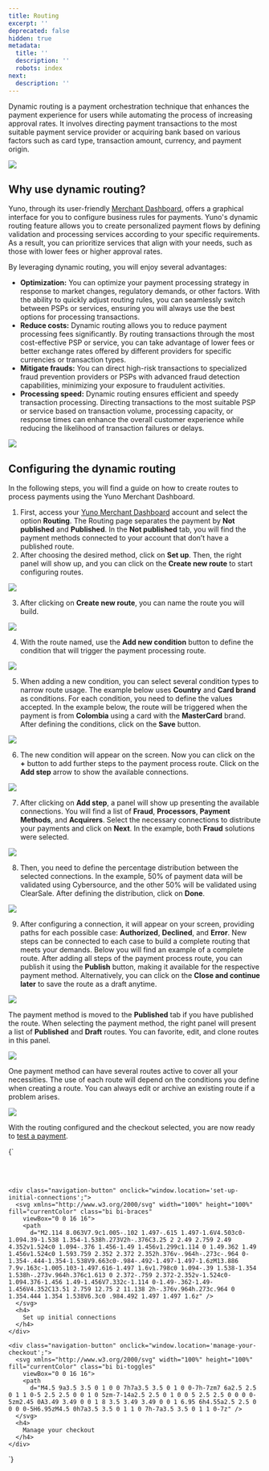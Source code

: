 ```yaml
---
title: Routing
excerpt: ''
deprecated: false
hidden: true
metadata:
  title: ''
  description: ''
  robots: index
next:
  description: ''
---
```

Dynamic routing is a payment orchestration technique that enhances the payment experience for users while automating the process of increasing approval rates. It involves directing payment transactions to the most suitable payment service provider or acquiring bank based on various factors such as card type, transaction amount, currency, and payment origin.

<Image align="center" src="https://files.readme.io/ea7d422-routing_flow.png" />

## Why use dynamic routing?

 Yuno, through its user-friendly [Merchant Dashboard](https://auth.y.uno/u/login?state=hKFo2SB1dGdwd0VYZWxrOHpaLVdWck5FYWYtaW5GN0hhM25MNaFur3VuaXZlcnNhbC1sb2dpbqN0aWTZIExidWxTMDRSNG5qYnZQQklTN3JtY0hyME5fZDBRa25xo2NpZNkgbGNIOEVyS3A3UUl2Tkx1Y0JUOXpEQlhrbXlaN25CSnc), offers a graphical interface for you to configure business rules for payments. Yuno's dynamic routing feature allows you to create personalized payment flows by defining validation and processing services according to your specific requirements. As a result, you can prioritize services that align with your needs, such as those with lower fees or higher approval rates.

By leveraging dynamic routing, you will enjoy several advantages:

* **Optimization:** You can optimize your payment processing strategy in response to market changes, regulatory demands, or other factors. With the ability to quickly adjust routing rules, you can seamlessly switch between PSPs or services, ensuring you will always use the best options for processing transactions.
* **Reduce costs:** Dynamic routing allows you to reduce payment processing fees significantly. By routing transactions through the most cost-effective PSP or service, you can take advantage of lower fees or better exchange rates offered by different providers for specific currencies or transaction types.
* **Mitigate frauds:** You can direct high-risk transactions to specialized fraud prevention providers or PSPs with advanced fraud detection capabilities, minimizing your exposure to fraudulent activities.
* **Processing speed:** Dynamic routing ensures efficient and speedy transaction processing. Directing transactions to the most suitable PSP or service based on transaction volume, processing capacity, or response times can enhance the overall customer experience while reducing the likelihood of transaction failures or delays.

![](https://files.readme.io/8de0d5a-smart_routing_gif.gif)

## Configuring the dynamic routing

In the following steps, you will find a guide on how to create routes to process payments using the Yuno Merchant Dashboard.

1. First, access your [Yuno Merchant Dashboard](https://auth.y.uno/u/login?state=hKFo2SB1dGdwd0VYZWxrOHpaLVdWck5FYWYtaW5GN0hhM25MNaFur3VuaXZlcnNhbC1sb2dpbqN0aWTZIExidWxTMDRSNG5qYnZQQklTN3JtY0hyME5fZDBRa25xo2NpZNkgbGNIOEVyS3A3UUl2Tkx1Y0JUOXpEQlhrbXlaN25CSnc) account and select the option **Routing**. The Routing page separates the payment by **Not published** and **Published**. In the **Not published** tab, you will find the payment methods connected to your account that don’t have a published route. 
2. After choosing the desired method, click on **Set up**. Then, the right panel will show up, and you can click on the **Create new route** to start configuring routes.

![](https://files.readme.io/6c1d336-image-1.png)

3. After clicking on **Create new route**, you can name the route you will build.

<Image align="center" src="https://files.readme.io/df7de39-dynamic_route4.png" />

4. With the route named, use the **Add new condition** button to define the condition that will trigger the payment processing route. 

<Image align="center" src="https://files.readme.io/a480fc8-dynamic_route5.png" />

5. When adding a new condition, you can select several condition types to narrow route usage. The example below uses **Country** and **Card brand** as conditions. For each condition, you need to define the values accepted. In the example below, the route will be triggered when the payment is from **Colombia** using a card with the **MasterCard** brand. After defining the conditions, click on the **Save** button.

<Image align="center" src="https://raw.githubusercontent.com/writechoiceorg/yuno-images/main/doc/getStarted/ConfigureDynamicRouting/dynamic_route6.png" />

6. The new condition will appear on the screen. Now you can click on the **+** button to add further steps to the payment process route. Click on the **Add step** arrow to show the available connections.

<Image align="center" src="https://raw.githubusercontent.com/writechoiceorg/yuno-images/main/doc/getStarted/ConfigureDynamicRouting/dynamic_route7.png" />

7. After clicking on **Add step**, a panel will show up presenting the available connections. You will find a list of **Fraud**, **Processors**, **Payment Methods**, and **Acquirers**. Select the necessary connections to distribute your payments and click on **Next**. In the example, both **Fraud** solutions were selected.

<Image align="center" src="https://raw.githubusercontent.com/writechoiceorg/yuno-images/main/doc/getStarted/ConfigureDynamicRouting/dynamic_route8.png" />

8. Then, you need to define the percentage distribution between the selected connections. In the example, 50% of payment data will be validated using Cybersource, and the other 50% will be validated using ClearSale. After defining the distribution, click on **Done**.

<Image align="center" src="https://raw.githubusercontent.com/writechoiceorg/yuno-images/main/doc/getStarted/ConfigureDynamicRouting/dynamic_route9.png" />

9. After configuring a connection, it will appear on your screen, providing paths for each possible case: **Authorized**, **Declined**, and **Error**. New steps can be connected to each case to build a complete routing that meets your demands. Below you will find an example of a complete route. After adding all steps of the payment process route, you can publish it using the **Publish** button, making it available for the respective payment method. Alternatively, you can click on the **Close and continue later** to save the route as a draft anytime.

<Image align="center" src="https://raw.githubusercontent.com/writechoiceorg/yuno-images/main/doc/getStarted/ConfigureDynamicRouting/dynamic_route10.png" />

The payment method is moved to the  **Published** tab if you have published the route. When selecting the payment method, the right panel will present a list of **Published** and **Draft** routes. You can favorite, edit, and clone routes in this panel.

<Image align="center" src="https://raw.githubusercontent.com/writechoiceorg/yuno-images/main/doc/getStarted/ConfigureDynamicRouting/dynamic_route11.png" />

One payment method can have several routes active to cover all your necessities. The use of each route will depend on the conditions you define when creating a route. You can always edit or archive an existing route if a problem arises.

<Image align="center" src="https://raw.githubusercontent.com/writechoiceorg/yuno-images/main/doc/getStarted/ConfigureDynamicRouting/dynamic_route12.png" />

With the routing configured and the checkout selected, you are now ready to [test a payment](ref:make-a-test-payment).

<HTMLBlock>{`
<style>
  .navigation-button-shelf {
    margin: 0 0 0 0;
    display: flex;
    justify-content: space-between;
  }

  .navigation-button {
    padding: 0.3rem;
    
    border-radius: 5px;
    border: 1px solid  var(--yuno-purple);
    transition: transform .2s;
    display: flex;
    flex-direction: row;
  }

  .navigation-button:hover {
    transform: scale(1.02);
    box-shadow: 0 5px 5px  var(--yuno-purple-10);
    cursor: pointer;
  }

  .navigation-button svg {
    color: var(--yuno-purple);
    height: 25px;
    width: 25px;
  }

  .navigation-button h4 {
    font-size: 0.8rem;
    color:  var(--yuno-purple);
    margin: 0 0 0 10px;
    display: flex;
    align-items: center;
  }

  @media only screen and (max-width: 600px) {
    .navigation-button h4 {
      font-size: 0.7rem;
    }

    .navigation-button svg {
      color:  var(--yuno-purple);
      height: 20px;
      width: 20px;
    }
  }
  
  nav.Pagination1KE9HXCXYd0E {
    display: none !important;
  }
  
  /* ------------------------ define the configuration for DARK Mode ------------------------  */

  @media (prefers-color-scheme: dark) {
    .navigation-button {
      border: 1px solid  var(--yuno-purple-50);
    }

    .navigation-button:hover {
      box-shadow: none ;
    }

    .navigation-button svg {
      color: var(--yuno-purple-50);
    }

    .navigation-button h4 {
      color:  var(--yuno-purple-50);
    }
  }

  [data-color-mode="dark"] .navigation-button {
      border: 1px solid  var(--yuno-purple-50);
    }

  [data-color-mode="dark"] .navigation-button:hover {
    	box-shadow: none ;
    }

  [data-color-mode="dark"] .navigation-button svg {
      color: var(--yuno-purple-50);
    }

  [data-color-mode="dark"] .navigation-button h4 {
      color:  var(--yuno-purple-50);
    }
</style>

<body>
  <br />
  <br />
  <section class="navigation-button-shelf">
    
    <div class="navigation-button" onclick="window.location='set-up-initial-connections';">
      <svg xmlns="http://www.w3.org/2000/svg" width="100%" height="100%" fill="currentColor" class="bi bi-braces"
        viewBox="0 0 16 16">
        <path
          d="M2.114 8.063V7.9c1.005-.102 1.497-.615 1.497-1.6V4.503c0-1.094.39-1.538 1.354-1.538h.273V2h-.376C3.25 2 2.49 2.759 2.49 4.352v1.524c0 1.094-.376 1.456-1.49 1.456v1.299c1.114 0 1.49.362 1.49 1.456v1.524c0 1.593.759 2.352 2.372 2.352h.376v-.964h-.273c-.964 0-1.354-.444-1.354-1.538V9.663c0-.984-.492-1.497-1.497-1.6zM13.886 7.9v.163c-1.005.103-1.497.616-1.497 1.6v1.798c0 1.094-.39 1.538-1.354 1.538h-.273v.964h.376c1.613 0 2.372-.759 2.372-2.352v-1.524c0-1.094.376-1.456 1.49-1.456V7.332c-1.114 0-1.49-.362-1.49-1.456V4.352C13.51 2.759 12.75 2 11.138 2h-.376v.964h.273c.964 0 1.354.444 1.354 1.538V6.3c0 .984.492 1.497 1.497 1.6z" />
      </svg>
      <h4>
        Set up initial connections
      </h4>
    </div>
    
    <div class="navigation-button" onclick="window.location='manage-your-checkout';">
      <svg xmlns="http://www.w3.org/2000/svg" width="100%" height="100%" fill="currentColor" class="bi bi-toggles"
        viewBox="0 0 16 16">
        <path
          d="M4.5 9a3.5 3.5 0 1 0 0 7h7a3.5 3.5 0 1 0 0-7h-7zm7 6a2.5 2.5 0 1 1 0-5 2.5 2.5 0 0 1 0 5zm-7-14a2.5 2.5 0 1 0 0 5 2.5 2.5 0 0 0 0-5zm2.45 0A3.49 3.49 0 0 1 8 3.5 3.49 3.49 0 0 1 6.95 6h4.55a2.5 2.5 0 0 0 0-5H6.95zM4.5 0h7a3.5 3.5 0 1 1 0 7h-7a3.5 3.5 0 1 1 0-7z" />
      </svg>
      <h4>
        Manage your checkout
      </h4>
    </div>
  </section>
</body>

</html>
`}</HTMLBlock>
